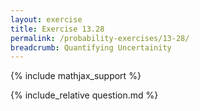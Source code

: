 ```yaml
---
layout: exercise
title: Exercise 13.28
permalink: /probability-exercises/13-28/
breadcrumb: Quantifying Uncertainity
---
```


{% include mathjax_support %}

<div><i class="arrow-up loader" data-chapter="probability-exercises" data-exercise="ex_28" data-rating="0"></i></div>
{% include_relative question.md %}
